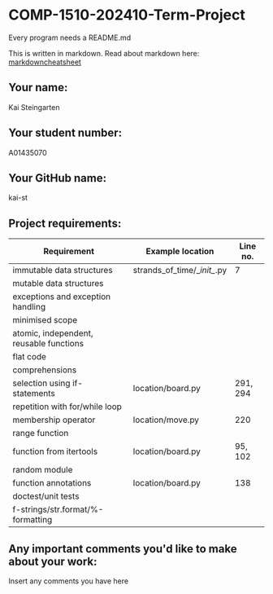 # COMP-1510-202410-Term-Project

Every program needs a README.md

This is written in markdown. Read about markdown here: [markdowncheatsheet](https://www.markdownguide.org/cheat-sheet/)

## Your name:
Kai Steingarten

## Your student number:
A01435070

## Your GitHub name:
kai-st

## Project requirements:

| Requirement                             | Example location              | Line no. |
|-----------------------------------------|-------------------------------|----------|
| immutable data structures               | strands_of_time/\__init\__.py | 7        |
| mutable data structures                 |                               |          |
| exceptions and exception handling       |                               |          |
| minimised scope                         |                               |          |
| atomic, independent, reusable functions |                               |          |
| flat code                               |                               |          |
| comprehensions                          |                               |          |
| selection using if-statements           | location/board.py             | 291, 294 |
| repetition with for/while loop          |                               |          |
| membership operator                     | location/move.py              | 220      |
| range function                          |                               |          |
| function from itertools                 | location/board.py             | 95, 102  |
| random module                           |                               |          |
| function annotations                    | location/board.py             | 138      |
| doctest/unit tests                      |                               |          |
| f-strings/str.format/%-formatting       |                               |          |

## Any important comments you'd like to make about your work:
Insert any comments you have here
